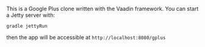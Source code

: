 This is a Google Plus clone written with the Vaadin framework.
You can start a Jetty server with:

    gradle jettyRun

then the app will be accessible at `http://localhost:8080/gplus`


